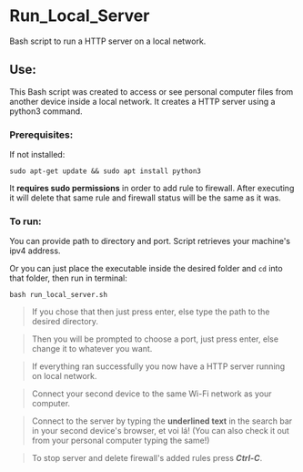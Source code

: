 # Run_Local_Server
Bash script to run a HTTP server on a local network.

## Use:
This Bash script was created to access or see personal computer files from another device inside a local network.
It creates a HTTP server using a python3 command.

### Prerequisites:
If not installed:
```
sudo apt-get update && sudo apt install python3
```
It **requires sudo permissions** in order to add rule to firewall. After executing it will delete that same rule and firewall status will be the same as it was.

### To run:
You can provide path to directory and port.
Script retrieves your machine's ipv4 address.

Or you can just place the executable inside the desired folder and `cd` into that folder, then run in terminal:
```
bash run_local_server.sh
```
>If you chose that then just press enter, else type the path to the desired directory.

>Then you will be prompted to choose a port, just press enter, else change it to whatever you want.

>If everything ran successfully you now have a HTTP server running on local network.

>Connect your second device to the same Wi-Fi network as your computer.

>Connect to the server by typing the **underlined text** in the search bar in your second device's browser, et voi lá! (You can also check it out from your personal computer typing the same!) 

>To stop server and delete firewall's added rules press **_Ctrl-C_**.
